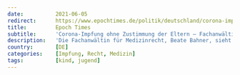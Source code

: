 ```yaml
---
date:          2021-06-05
redirect:      https://www.epochtimes.de/politik/deutschland/corona-impfung-ohne-zustimmung-der-eltern-fachanwaeltin-warnt-ein-hochrisikospiel-fuer-den-arzt-a3528442.html
title:         Epoch Times
subtitle:      'Corona-Impfung ohne Zustimmung der Eltern – Fachanwältin warnt: „Ein Hochrisikospiel für den Arzt“'
description:   'Die Fachanwältin für Medizinrecht, Beate Bahner, sieht den Umstand, dass sich Kinder und Jugendliche nun gegen den Willen ihrer Eltern gegen das Coronavirus impfen lassen können, kritisch. Ärzten rät sie zur Vorsicht.'
country:       [DE]
categories:    [Impfung, Recht, Medizin]
tags:          [kind, jugend]
---
```

